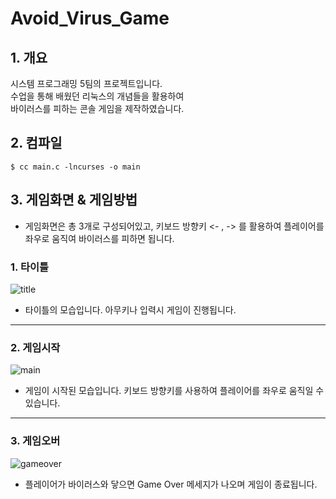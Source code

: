 # Avoid_Virus_Game

## 1. 개요

시스템 프로그래밍 5팀의 프로젝트입니다.   
수업을 통해 배웠던 리눅스의 개념들을 활용하여   
바이러스를 피하는 콘솔 게임을 제작하였습니다.

## 2. 컴파일
```
$ cc main.c -lncurses -o main
```
## 3. 게임화면 & 게임방법

 * 게임화면은 총 3개로 구성되어있고, 키보드 방향키 <- , -> 를 활용하여 플레이어를 좌우로 움직여 바이러스를 피하면 됩니다.

### 1. 타이틀

![title](https://user-images.githubusercontent.com/33113480/102457938-dcd9f900-4086-11eb-8076-a69054997cf4.JPG)
 
 * 타이틀의 모습입니다. 아무키나 입력시 게임이 진행됩니다.

****************************

### 2. 게임시작

![main](https://user-images.githubusercontent.com/33113480/102457993-f11df600-4086-11eb-8092-84e7508255ba.JPG)

- 게임이 시작된 모습입니다. 키보드 방향키를 사용하여 플레이어를 좌우로 움직일 수 있습니다.

*****************************

### 3. 게임오버

![gameover](https://user-images.githubusercontent.com/33113480/102458017-f8450400-4086-11eb-8223-a0f00e6c8fe7.JPG)

- 플레이어가 바이러스와 닿으면 Game Over 메세지가 나오며 게임이 종료됩니다.

